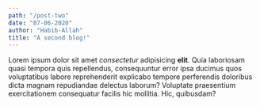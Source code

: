 ```yaml
---
path: "/post-two"
date: "07-06-2020"
author: "Habib-Allah"
title: "A second blog!"
---
```

Lorem ipsum dolor sit amet *consectetur* adipisicing **elit**. Quia laboriosam quasi tempora quis repellendus, consequuntur error ipsa ducimus quos voluptatibus labore reprehenderit explicabo tempore perferendis doloribus dicta magnam repudiandae delectus laborum? Voluptate praesentium exercitationem consequatur facilis hic mollitia. Hic, quibusdam?